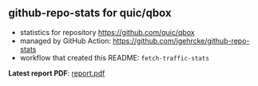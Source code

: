 ## github-repo-stats for quic/qbox

- statistics for repository https://github.com/quic/qbox
- managed by GitHub Action: https://github.com/jgehrcke/github-repo-stats
- workflow that created this README: `fetch-traffic-stats`

**Latest report PDF**: [report.pdf](https://github.com/njjetha/github-traffic/raw/github-repo-stats/quic/qbox/latest-report/report.pdf)

